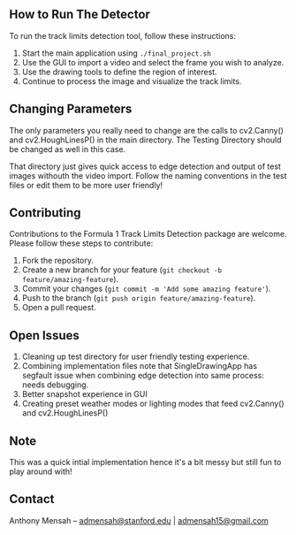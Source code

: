 ## How to Run The Detector

To run the track limits detection tool, follow these instructions:

1. Start the main application using ```./final_project.sh```
2. Use the GUI to import a video and select the frame you wish to analyze.
3. Use the drawing tools to define the region of interest.
4. Continue to process the image and visualize the track limits.

## Changing Parameters

The only parameters you really need to change are the calls to cv2.Canny() and cv2.HoughLinesP() in the main directory. The Testing Directory should be changed as well in this case. 

That directory just gives quick access to edge detection and output of test images withouth the video import. Follow the naming conventions in the test files or edit them to be more user friendly!

## Contributing

Contributions to the Formula 1 Track Limits Detection package are welcome. Please follow these steps to contribute:

1. Fork the repository.
2. Create a new branch for your feature (`git checkout -b feature/amazing-feature`).
3. Commit your changes (`git commit -m 'Add some amazing feature'`).
4. Push to the branch (`git push origin feature/amazing-feature`).
5. Open a pull request.

## Open Issues

1. Cleaning up test directory for user friendly testing experience.
2. Combining implementation files note that SingleDrawingApp has segfault issue when combining edge detection into same process: needs debugging.
3. Better snapshot experience in GUI
4. Creating preset weather modes or lighting modes that feed cv2.Canny() and cv2.HoughLinesP()

## Note

This was a quick intial implementation hence it's a bit messy but still fun to play around with!

## Contact

Anthony Mensah – admensah@stanford.edu | admensah15@gmail.com

